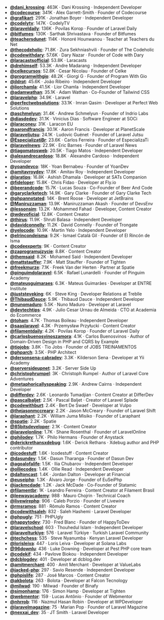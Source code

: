 - **[@dani_krossing](https://www.youtube.com/@dani_krossing)**: 463K ‧ Dani Krossing ‧ Independent Developer
- **[@codecourse](https://www.youtube.com/@codecourse)**: 341K ‧ Alex Garrett-Smith ‧ Founder of Codecourse
- **[@grafikart](https://www.youtube.com/@grafikart)**: 291K ‧ Jonathan Boyer ‧ Independent Developer
- **[@codelytv](https://www.youtube.com/@codelytv)**: 147K ‧ CodelyTV
- **[@laraveldaily](https://www.youtube.com/@laraveldaily)**: 136K ‧ Povilas Korop ‧ Founder of Laravel Daily
- **[@bitfumes](https://www.youtube.com/@bitfumes)**: 130K ‧ Sarthak Shrivastava ‧ Founder of Bitfumes
- **[@teachersdunet](https://www.youtube.com/@teachersdunet)**: 114K ‧ Honoré Hounwanou ‧ Teacher at Teachers du Net
- **[@thecodeholic](https://www.youtube.com/@thecodeholic)**: 71.8K ‧ Zura Sekhniashvili ‧ Founder of The Codeholic
- **[@codewithdary](https://www.youtube.com/@codewithdary)**: 57.6K ‧ Dary Nazar ‧ Founder of Code with Dary
- **[@laracastsofficial](https://www.youtube.com/@laracastsofficial)**: 53.8K ‧ Laracasts
- **[@drehimself](https://www.youtube.com/@drehimself)**: 53.3K ‧ Andre Madarang ‧ Independent Developer
- **[@celkecursos](https://www.youtube.com/@celkecursos)**: 52.8K ‧ Cesar Nicolau ‧ Founder of Celke
- **[@programwithgio](https://www.youtube.com/@programwithgio)**: 48.2K ‧ Giorgi G ‧ Founder of Program With Gio
- **[@jldrpt](https://www.youtube.com/@jldrpt)**: 45.6K ‧ João Ribeiro ‧ Independent Developer
- **[@liorchamla](https://www.youtube.com/@liorchamla)**: 41.5K ‧ Lior Chamla ‧ Independent Developer
- **[@adamwathan](https://www.youtube.com/@adamwathan)**: 35.1K ‧ Adam Wathan ‧ Co-Founder of Tailwind CSS
- **[@laravelphp](https://www.youtube.com/@laravelphp)**: 34.9K ‧ Laravel
- **[@perfectwebsolutions](https://www.youtube.com/@perfectwebsolutions)**: 33.1K ‧ Imran Qasim ‧ Developer at Perfect Web Solutions
- **[@aschmelyun](https://www.youtube.com/@aschmelyun)**: 31.4K ‧ Andrew Schmelyun ‧ Founder of Indrio Labs
- **[@diasdedev](https://www.youtube.com/@diasdedev)**: 31.1K ‧ Vinicius Dias ‧ Software Engineer at SOCi
- **[@laraconeu](https://www.youtube.com/@laraconeu)**: 31K ‧ Laracon EU
- **[@aarondfrancis](https://www.youtube.com/@aarondfrancis)**: 30.1K ‧ Aaron Francis ‧ Developer at PlanetScale
- **[@laraveljutsu](https://www.youtube.com/@laraveljutsu)**: 24.1K ‧ Ludovic Guénet ‧ Founder of Laravel Jutsu
- **[@EspecializatiBr](https://www.youtube.com/@EspecializatiBr)**: 23.6K ‧ Carlos Ferreira ‧ Founder of EspecializaTi
- **[@laravelnews](https://www.youtube.com/@laravelnews)**: 22.9K ‧ Eric Barnes ‧ Founder of Laravel News
- **[@tiagomatosweb](https://www.youtube.com/@tiagomatosweb)**: 20.5K ‧ Tiago Matos ‧ Independent Developer
- **[@alexandrecardoso](https://www.youtube.com/@alexandrecardoso)**: 18.8K ‧ Alexandre Cardoso ‧ Independent Developer
- **[@yoandevco](https://www.youtube.com/@yoandevco)**: 18K ‧ Yoan Bernabeu ‧ Founder of YoanDev
- **[@amitavroydev](https://www.youtube.com/@amitavroydev)**: 17.8K ‧ Amitav Roy ‧ Independent Developer
- **[@laratips](https://www.youtube.com/@laratips)**: 16.8K ‧ Ashish Dhamala ‧ Developer at SATs Companion
- **[@fideloper](https://www.youtube.com/@fideloper)**: 15.8K ‧ Chris Fidao ‧ Developer at Fly.io
- **[@beerandcode](https://www.youtube.com/@beerandcode)**: 15.7K ‧ Lucas Souza ‧ Co-Founder of Beer And Code
- **[@garyclarketech](https://www.youtube.com/@garyclarketech)**: 14.9K ‧ Gary Clarke ‧ Founder of Gary Clarke Tech
- **[@phpannotated](https://www.youtube.com/@phpannotated)**: 14K ‧ Brent Roose ‧ Developer at JetBrains
- **[@Maniruzzaman](https://www.youtube.com/@Maniruzzaman)**: 13.9K ‧ Maniruzzaman Akash ‧ Founder of DevsEnv
- **[@lessonsim](https://www.youtube.com/@lessonsim)**: 13.2K ‧ Mohammed Fahad ‧ Developer, Content Creator
- **[@wdevoficial](https://www.youtube.com/@wdevoficial)**: 12.8K ‧ Content Creator
- **[@thirus](https://www.youtube.com/@thirus)**: 11.9K ‧ Shruti Balasa ‧ Independent Developer
- **[@davidconnelly](https://www.youtube.com/@davidconnelly)**: 11.2K ‧ David Connelly ‧ Founder of Trongate
- **[@yelocode](https://www.youtube.com/@yelocode)**: 10.9K ‧ Martin Yelo ‧ Independent Developer
- **[@elrincondeisma](https://www.youtube.com/@elrincondeisma)**: 9.2K ‧ Ismael Catalá Gil ‧ Founder of El Rincón de Isma
- **[@codeexperts](https://www.youtube.com/@codeexperts)**: 9K ‧ Content Creator
- **[@zaprogramujzycie](https://www.youtube.com/@zaprogramujzycie)**: 8.8K ‧ Content Creator
- **[@themsaid](https://www.youtube.com/@themsaid)**: 8.2K ‧ Mohamed Said ‧ Independent Developer
- **[@mattstauffer](https://www.youtube.com/@mattstauffer)**: 7.9K ‧ Matt Stauffer ‧ Founder of Tighten
- **[@freekmurze](https://www.youtube.com/@freekmurze)**: 7.1K ‧ Freek Van der Herten ‧ Partner at Spatie
- **[@pinguimdolaravel](https://www.youtube.com/@pinguimdolaravel)**: 6.5K ‧ Rafael Lunardelli ‧ Founder of Pinguim Academy
- **[@mateusguimaraes](https://www.youtube.com/@mateusguimaraes)**: 6.3K ‧ Mateus Guimarães ‧ Developer at ENTRE Institute
- **[@juststeveking](https://www.youtube.com/@juststeveking)**: 6K ‧ Steve King ‧ Developer Relations at Treblle
- **[@ThibaudDauce](https://www.youtube.com/@ThibaudDauce)**: 5.9K ‧ Thibaud Dauce ‧ Independent Developer
- **[@nunomaduro](https://www.youtube.com/@nunomaduro)**: 5.5K ‧ Nuno Maduro ‧ Developer at Laravel
- **[@devtechtips](https://www.youtube.com/@devtechtips)**: 4.9K ‧ Julio Cesar Urnau de Almeida ‧ CTO at Academia do Ecommerce
- **[@toham](https://www.youtube.com/@toham)**: 4.7K ‧ Thomas Boileau ‧ Independent Developer
- **[@saaslaravel](https://www.youtube.com/@saaslaravel)**: 4.3K ‧ Przemysław Przyłucki ‧ Content Creator
- **[@filamentdaily](https://www.youtube.com/@filamentdaily)**: 4.2K ‧ Povilas Korop ‧ Founder of Laravel Daily
- **[@carlosbuenosvinoszamora](https://www.youtube.com/@carlosbuenosvinoszamora)**: 4.1K ‧ Carlos Buenosvinos ‧ Author of Domain-Driven Design in PHP and CQRS by Example
- **[@tiojobs](https://www.youtube.com/@tiojobs)**: 3.8K ‧ Tio Jobs ‧ Founder of JOBS TREINAMENTOS
- **[@phparch](https://www.youtube.com/@phparch)**: 3.5K ‧ PHP Architect
- **[@dersonsena-cabradev](https://www.youtube.com/@dersonsena-cabradev)**: 3.3K ‧ Kilderson Sena ‧ Developer at Yii Academy
- **[@serversideupnet](https://www.youtube.com/@serversideupnet)**: 3.2K ‧ Server Side Up
- **[@christophrumpel](https://www.youtube.com/@christophrumpel)**: 3K ‧ Christoph Rumpel ‧ Author of Laravel Core Adventures
- **[@metaphoricallyspeaking](https://www.youtube.com/@metaphoricallyspeaking)**: 2.9K ‧ Andrew Cairns ‧ Independent Developer
- **[@differdev](https://www.youtube.com/@differdev)**: 2.6K ‧ Leonardo Tumadjian ‧ Content Creator at DifferDev
- **[@pascalbaljet](https://www.youtube.com/@pascalbaljet)**: 2.5K ‧ Pascal Baljet ‧ Creator of Laravel Splade
- **[@codewithburt](https://www.youtube.com/@codewithburt)**: 2.4K ‧ Bert De Swaef ‧ Developer at Vulpo
- **[@thejasonmccreary](https://www.youtube.com/@thejasonmccreary)**: 2.2K ‧ Jason McCreary ‧ Founder of Laravel Shift
- **[@laraphant](https://www.youtube.com/@laraphant)**: 2.2K ‧ William Juma Misiko ‧ Founder of Laraphant
- **[@spatie](https://www.youtube.com/@spatie)**: 2.2K ‧ Spatie
- **[@85bitsdeveloper](https://www.youtube.com/@85bitsdeveloper)**: 2.1K ‧ Content Creator
- **[@laravelonline](https://www.youtube.com/@laravelonline)**: 1.7K ‧ Shane Rosenthal ‧ Founder of LaravelOnline
- **[@philodev](https://www.youtube.com/@philodev)**: 1.7K ‧ Philo Hermans ‧ Founder of Anystack
- **[@derickrethansxdebug](https://www.youtube.com/@derickrethansxdebug)**: 1.6K ‧ Derick Rethans ‧ Xdebug author and PHP contributor
- **[@icodestuff](https://www.youtube.com/@icodestuff)**: 1.6K ‧ Icodestuff ‧ Content Creator
- **[@dasundev](https://www.youtube.com/@dasundev)**: 1.5K ‧ Dasun Tharanga ‧ Founder of Dasun Dev
- **[@agoalofalife](https://www.youtube.com/@agoalofalife)**: 1.5K ‧ Ilia Chubarov ‧ Independent Developer
- **[@olliecodes](https://www.youtube.com/@olliecodes)**: 1.4K ‧ Ollie Read ‧ Independent Developer
- **[@daltoncast](https://www.youtube.com/@daltoncast)**: 1.4K ‧ Jordan Dalton ‧ Developer at Financial
- **[@euseiphp](https://www.youtube.com/@euseiphp)**: 1.3K ‧ Álvaro Jorge ‧ Founder of EuSeiPhp
- **[@jackmcdade](https://www.youtube.com/@jackmcdade)**: 1.2K ‧ Jack McDade ‧ Co-Founder of Statamic
- **[@filamentbr](https://www.youtube.com/@filamentbr)**: 1K ‧ Leandro Ferreira ‧ Content Creator at Filament Brasil
- **[@leewayacademy](https://www.youtube.com/@leewayacademy)**: 988 ‧ Mauro Chojrin ‧ Technical Coach
- **[@livewirephp](https://www.youtube.com/@livewirephp)**: 906 ‧ Caleb Porzio ‧ Founder of Livewire
- **[@rmsramos](https://www.youtube.com/@rmsramos)**: 881 ‧ Rômulo Ramos ‧ Content Creator
- **[@codewithsaleh](https://www.youtube.com/@codewithsaleh)**: 832 ‧ Saleh Hashemi ‧ Laravel Developer
- **[@phpugly](https://www.youtube.com/@phpugly)**: 751 ‧ PHPUgly
- **[@happytodev](https://www.youtube.com/@happytodev)**: 730 ‧ Fred Blanc ‧ Founder of HappyToDev
- **[@laravelschool](https://www.youtube.com/@laravelschool)**: 603 ‧ Thouhedul Islam ‧ Independent Developer
- **[@laravelturkiye](https://www.youtube.com/@laravelturkiye)**: 576 ‧ Laravel Türkiye ‧ Turkish Laravel Community
- **[@techchess](https://www.youtube.com/@techchess)**: 535 ‧ Steve Nyanumba ‧ Kenyan Laravel Developer
- **[@lorisleiva](https://www.youtube.com/@lorisleiva)**: 447 ‧ Loris Leiva ‧ Developer at Solana Labs
- **[@96downlu](https://www.youtube.com/@96downlu)**: 436 ‧ Luke Downing ‧ Developer at Pest PHP core team
- **[@codekif](https://www.youtube.com/@codekif)**: 434 ‧ Pavlove Biokou ‧ Independent Developer
- **[@dcblogdev](https://www.youtube.com/@dcblogdev)**: 401 ‧ Developer at dcblog.dev
- **[@amitmerchant](https://www.youtube.com/@amitmerchant)**: 400 ‧ Amit Merchant ‧ Developer at ValueLabs
- **[@jacked-php](https://www.youtube.com/@jacked-php)**: 297 ‧ Savio Resende ‧ Independent Developer
- **[@phpislife](https://www.youtube.com/@phpislife)**: 287 ‧ José Marcos ‧ Content Creator
- **[@akbolota](https://www.youtube.com/@akbolota)**: 263 ‧ Bolota ‧ Developer at Falcon Tecnology
- **[@milwad](https://www.youtube.com/@milwad)**: 190 ‧ Milwad ‧ Founder of Binafy
- **[@simonhamp](https://www.youtube.com/@simonhamp)**: 176 ‧ Simon Hamp ‧ Developer at Tighten
- **[@webmentor](https://www.youtube.com/@webmentor)**: 159 ‧ Lucas Antônio ‧ Founder of Webmentor
- **[@nhrrob](https://www.youtube.com/@nhrrob)**: 116 ‧ Nazmul Hasan Robin ‧ Developer at WPDeveloper
- **[@laravelmagazine](https://www.youtube.com/@laravelmagazine)**: 75 ‧ Marian Pop ‧ Founder of Laravel Magazine
- **[@nexxai_dev](https://www.youtube.com/@nexxai_dev)**: 35 ‧ JT Smith ‧ Laravel Developer
